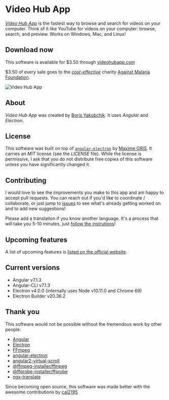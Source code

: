 # Video Hub App

[*Video Hub App*](https://videohubapp.com/) is the fastest way to browse and search for videos on your computer. Think of it like YouTube for videos on your computer: browse, search, and preview. Works on Windows, Mac, and Linux!

## Download now

This software is available for $3.50 through [videohubapp.com](https://videohubapp.com/download.html)

$3.50 of every sale goes to the [_cost-effective_](https://www.givewell.org/charities/top-charities) charity [Against Malaria Foundation](https://www.againstmalaria.com/).

![Video Hub App](https://videohubapp.com/images/4.jpg)

## About

*Video Hub App* was created by [Boris Yakubchik](https://videohubapp.com/about.html). It uses _Angular_ and _Electron_.

## License

This software was built on top of [`angular-electron`](https://github.com/maximegris/angular-electron) by [Maxime GRIS](https://github.com/maximegris). It carries an _MIT_ license (see the _LICENSE_ file). While the license is permissive, I ask that you do not distribute free copies of this software unless you have significantly changed it.

## Contributing

I would love to see the improvements you make to this app and am happy to accept pull requests. You can reach out if you'd like to coordinate / collaborate, or just jump to [issues](https://github.com/whyboris/Video-Hub-App/issues) to see what's already getting worked on and to add new suggestions!

Please add a translation if you know another language. It's a process that will take you 5-10 minutes, just [follow the instrutions](https://github.com/whyboris/Video-Hub-App/tree/master/src/app/i18n)!

## Upcoming features

A list of upcoming features is [listed on the official website](https://videohubapp.com/future.html).

## Current versions

- Angular v7.1.3
- Angular-CLI v7.1.3
- Electron v4.0.0 (internally uses Node v10.11.0 and Chrome 69)
- Electron Builder v20.36.2

## Thank you

This software would not be possible without the tremendous work by other people:

 - [Angular](https://github.com/angular/angular)
 - [Electron](https://github.com/electron/electron)
 - [FFmpeg](https://www.ffmpeg.org/)
 - [angular-electron](https://github.com/maximegris/angular-electron)
 - [angular2-virtual-scroll](https://www.npmjs.com/package/angular2-virtual-scroll)
 - [@ffmpeg-installer/ffmpeg](https://www.npmjs.com/package/@ffmpeg-installer/ffmpeg)
 - [@ffprobe-installer/ffprobe](https://www.npmjs.com/package/@ffprobe-installer/ffprobe)
 - [ngx-translate](https://github.com/ngx-translate/core)

Since becoming open source, this software was made better with the awesome contributions by [cal2195](https://github.com/cal2195)
